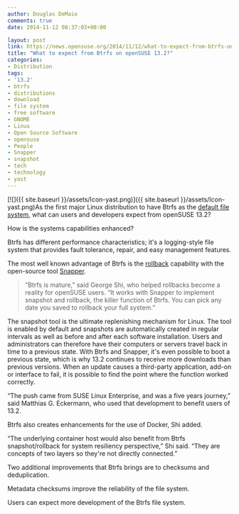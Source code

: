 ```yaml
---
author: Douglas DeMaio
comments: true
date: 2014-11-12 08:37:03+00:00

layout: post
link: https://news.opensuse.org/2014/11/12/what-to-expect-from-btrfs-on-opensuse-13-2/
title: "What to expect from Btrfs on openSUSE 13.2?"
categories:
- Distribution
tags:
- '13.2'
- btrfs
- distributions
- download
- file system
- free software
- GNOME
- Linux
- Open Source Software
- opensuse
- People
- Snapper
- snapshot
- tech
- technology
- yast
---
```

[![]({{ site.baseurl }}/assets/Icon-yast.png)]({{ site.baseurl }}/assets/Icon-yast.png)As the first major Linux distribution to have Btrfs as the [default file system](http://doc.opensuse.org/products/draft/SLES/SLES-storage_sd_draft/filesystems.html), what can users and developers expect from openSUSE 13.2?

How is the systems capabilities enhanced?

Btrfs has different performance characteristics; it's a logging-style file system that provides fault tolerance, repair, and easy management features.

The most well known advantage of Btrfs is the [rollback](http://snapper.io/2014/04/29/rollback.html) capability with the open-source tool [Snapper](http://snapper.io/).


<blockquote>“Btrfs is mature,” said George Shi, who helped rollbacks become a reality for openSUSE users. “It works with Snapper to implement snapshot and rollback, the killer function of Btrfs. You can pick any date you saved to rollback your full system.”</blockquote>


<!-- more -->The snapshot tool is the ultimate replenishing mechanism for Linux. The tool is enabled by default and snapshots are automatically created in regular intervals as well as before and after each software installation. Users and administrators can therefore have their computers or servers travel back in time to a previous state. With Btrfs and Snapper, it's even possible to boot a previous state, which is why 13.2 continues to receive more downloads than previous versions. When an update causes a third-party application, add-on or interface to fail, it is possible to find the point where the function worked correctly.

“The push came from SUSE Linux Enterprise, and was a five years journey,” said Matthias G. Eckermann, who used that development to benefit users of 13.2.

Btrfs also creates enhancements for the use of Docker, Shi added.

“The underlying container host would also benefit from Btrfs snapshot/rollback for system resiliency perspective,” Shi said. “They are concepts of two layers so they're not directly connected.”

Two additional improvements that Btrfs brings are to checksums and deduplication.

Metadata checksums improve the reliability of the file system.

Users can expect more development of the Btrfs file system.		
